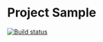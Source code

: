 # Project Sample
[![Build status](https://ci.appveyor.com/api/projects/status/0gjx58rxv3a13mg0/branch/main?svg=true)](https://ci.appveyor.com/project/Creigi/ajava1-2/branch/main)